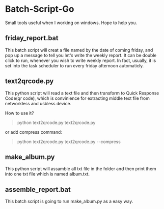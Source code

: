 # Batch-Script-Go
Small tools useful when I working on windows. Hope to help you.

## friday_report.bat
This batch script will creat a file named by the date of coming friday, 
and pop up a message to tell you let's write the weekly report.
It can be double click to run, whenever you wish to write weekly report.
In fact, usually, it is set into the task scheduler to run every friday afternoon automaticly.

## text2qrcode.py
This python script will read a text file and then transform to Quick Response Code(qr code), 
which is convinience for extracting middle text file from networkless and usbless device. 

How to use it?
> python text2qrcode.py text2qrcode.py

or add compress command:
> python text2qrcode.py text2qrcode.py --compress

## make_album.py
This python script will assamble all txt file in the folder and then print them into one txt file which is named album.txt.

## assemble_report.bat
This batch script is going to run make_album.py as a easy way.
